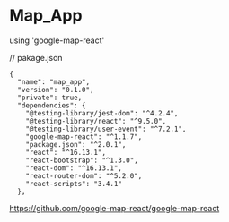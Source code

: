 # Map_App
using 'google-map-react'

// pakage.json

    {
      "name": "map_app",
      "version": "0.1.0",
      "private": true,
      "dependencies": {
        "@testing-library/jest-dom": "^4.2.4",
        "@testing-library/react": "^9.5.0",
        "@testing-library/user-event": "^7.2.1",
        "google-map-react": "^1.1.7",
        "package.json": "^2.0.1",
        "react": "^16.13.1",
        "react-bootstrap": "^1.3.0",
        "react-dom": "^16.13.1",
        "react-router-dom": "^5.2.0",
        "react-scripts": "3.4.1"
      },



https://github.com/google-map-react/google-map-react
